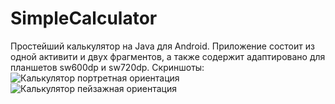# SimpleCalculator
Простейший калькулятор на Java для Android. Приложение состоит из одной активити и двух фрагментов, а также содержит адаптировано для планшетов sw600dp и sw720dp.
Скриншоты:
![Калькулятор портретная ориентация](https://disk.yandex.ru/i/WgNS6qMsfT5Y_Q.png "Калькулятор")
![Калькулятор пейзажная ориентация](https://disk.yandex.ru/i/UNa2zRE04Rwdfw.png "Калькулятор")
